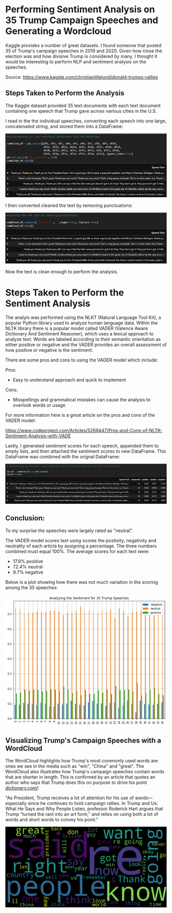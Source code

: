 # Performing Sentiment Analysis on 35 Trump Campaign Speeches and Generating a Wordcloud 

Kaggle provides a number of great datasets. I found someone that posted 35 of Trump's campaign speeches in 2019 and 2020. Given how close the election was and how divisive Trump is considered by many, I thought it would be interesting to perform NLP and sentiment analysis on the speeches. 

Source: https://www.kaggle.com/christianlillelund/donald-trumps-rallies

## Steps Taken to Perform the Analysis
The Kaggle dataset provided 35 text documents with each text document containing one speech that Trump gave across various cities in the U.S.

I read in the the individual speeches, converting each speech into one large, concatenated string, and stored them into a DataFrame:

![alt text](images/original_df.png)

I then converted cleaned the text by removing punctuations:

![alt text](images/clean_df.png)

Now the text is clean enough to perform the analysis. 

# Steps Taken to Perform the Sentiment Analysis

The analyis was performed using the NLKT (Natural Language Tool Kit), a popular Python library used to analyze human language data. Within the NLTK library there is a popular model called VADER (Valence Aware Dictionary And Sentiment Reasoner), which uses a lexical approach to analyze text. Words are labeled according to their semantic orientation as either positive or negative and the VADER provides an overall assessment of how positive or negative is the sentiment.

There are some pros and cons to using the VADER model which include:

Pros:
- Easy to understand approach and quick to implement

Cons:
- Misspellings and grammatical mistakes can cause the analysis to overlook words or usage

For more information here is a great article on the pros and cons of the VADER model:

https://www.codeproject.com/Articles/5269447/Pros-and-Cons-of-NLTK-Sentiment-Analysis-with-VADE

Lastly, I generated sentiment scores for each speech, appended them to empty lists, and then attached the sentiment scores to new DataFrame. This DataFrame was combined with the orignal DataFrame:

![alt text](images/combined_df.png)

## Conclusion:

To my surprise the speeches were largely rated as "neutral". 

The VADER model scores text using scores the postivity, negativity and neutrality of each article by assigning a percentage. The three numbers combined must equal 100%. The average scores for each text were:

- 17.9% positive	
- 72.4% neutral	
- 9.7% negative

Below is a plot showing how there was not much variation in the scoring among the 35 speeches:

![alt text](images/sentiment_analysis.png)

## Visualizing Trump's Campaign Speeches with a WordCloud

The WordCloud highlights how Trump's most commonly used words are ones we see in the media such as "win", "China" and "great". The WordCloud also illustrates how Trump's campaign speeches contain words that are shorter in length. This is confirmed by an article that quotes an author who says that Trump does this on purpose to drive his point [dictionary.com!](https://www.dictionary.com/e/s/trumps-favorite-words-trump-speak/#the-unique-vocabulary-of-donald-j-trump):

"As President, Trump receives a lot of attention for his use of words—especially since he continues to hold campaign rallies. In Trump and Us: What He Says and Why People Listen, professor Roderick Hart argues that Trump “turned the rant into an art form,” and relies on using both a lot of words and short words to convey his point."

![alt text](images/word_cloud.png)
